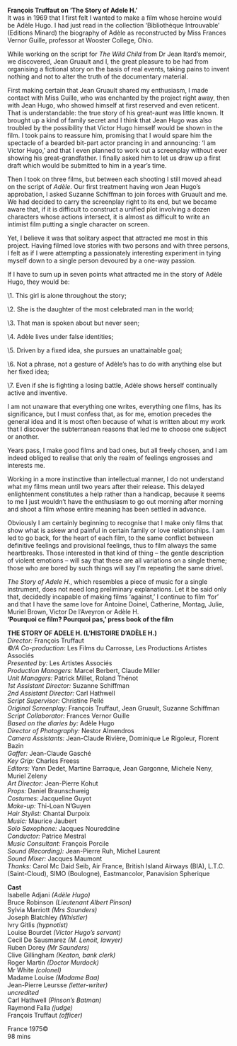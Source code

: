 
 **François Truffaut on ‘The Story of Adele H.’**<br>
It was in 1969 that I first felt I wanted to make a film whose heroine would be Adèle Hugo. I had just read in the collection ‘Bibliothèque Introuvable’ (Editions Minard) the biography of Adèle as reconstructed by Miss Frances Vernor Guille, professor at Wooster College, Ohio.

While working on the script for _The Wild Child_ from Dr Jean Itard’s memoir, we discovered, Jean Gruault and I, the great pleasure to be had from organising a fictional story on the basis of real events, taking pains to invent nothing and not to alter the truth of the documentary material.

First making certain that Jean Gruault shared my enthusiasm, I made contact with Miss Guille, who was enchanted by the project right away, then with Jean Hugo, who showed himself at first reserved and even reticent. That is understandable: the true story of his great-aunt was little known. It brought up a kind of family secret and I think that Jean Hugo was also troubled by the possibility that Victor Hugo himself would be shown in the film. I took pains to reassure him, promising that I would spare him the spectacle of a bearded bit-part actor prancing in and announcing: ‘I am Victor Hugo,’ and that I even planned to work out a screenplay without ever showing his great-grandfather. I finally asked him to let us draw up a first draft which would be submitted to him in a year’s time.

Then I took on three films, but between each shooting I still moved ahead on the script of _Adèle_. Our first treatment having won Jean Hugo’s approbation, I asked Suzanne Schiffman to join forces with Gruault and me. We had decided to carry the screenplay right to its end, but we became aware that, if it is difficult to construct a unified plot involving a dozen characters whose actions intersect, it is almost as difficult to write an intimist film putting a single character on screen.

Yet, I believe it was that solitary aspect that attracted me most in this project. Having filmed love stories with two persons and with three persons, I felt as if I were attempting a passionately interesting experiment in tying myself down to a single person devoured by a one-way passion.

If I have to sum up in seven points what attracted me in the story of Adèle Hugo, they would be:

\1. This girl is alone throughout the story;

\2. She is the daughter of the most celebrated man in the world;

\3. That man is spoken about but never seen;

\4. Adèle lives under false identities;

\5. Driven by a fixed idea, she pursues an unattainable goal;

\6. Not a phrase, not a gesture of Adèle’s has to do with anything else but her fixed idea;

\7. Even if she is fighting a losing battle, Adèle shows herself continually active and inventive.

I am not unaware that everything one writes, everything one films, has its significance, but I must confess that, as for me, emotion precedes the general idea and it is most often because of what is written about my work that I discover the subterranean reasons that led me to choose one subject or another.

Years pass, I make good films and bad ones, but all freely chosen, and I am indeed obliged to realise that only the realm of feelings engrosses and interests me.

Working in a more instinctive than intellectual manner, I do not understand what my films mean until two years after their release. This delayed enlightenment constitutes a help rather than a handicap, because it seems to me I just wouldn’t have the enthusiasm to go out morning after morning and shoot a film whose entire meaning has been settled in advance.

Obviously I am certainly beginning to recognise that I make only films that show what is askew and painful in certain family or love relationships. I am led to go back, for the heart of each film, to the same conflict between definitive feelings and provisional feelings, thus to film always the same heartbreaks. Those interested in that kind of thing – the gentle description of violent emotions – will say that these are all variations on a single theme; those who are bored by such things will say I’m repeating the same drivel.

_The Story of Adele H_., which resembles a piece of music for a single instrument, does not need long preliminary explanations. Let it be said only that, decidedly incapable of making films ‘against,’ I continue to film ‘for’ and that I have the same love for Antoine Doinel, Catherine, Montag, Julie, Muriel Brown, Victor De l’Aveyron or Adèle H.<br>
**‘Pourquoi ce film? Pourquoi pas,’ press book of the film**<br>

**THE STORY OF ADELE H. (L’HISTOIRE D’ADÈLE H.)**<br>
_Director:_ François Truffaut<br>
_©/A Co-production:_ Les Films du Carrosse,
Les Productions Artistes Associés<br>
_Presented by:_ Les Artistes Associés<br>
_Production Managers:_ Marcel Berbert, Claude Miller<br>
_Unit Managers:_ Patrick Millet, Roland Thénot<br>
_1st Assistant Director:_ Suzanne Schiffman<br>
_2nd Assistant Director:_ Carl Hathwell<br>
_Script Supervisor:_ Christine Pellé<br>
_Original Screenplay:_ François Truffaut, Jean Gruault, Suzanne Schiffman<br>
_Script Collaborator:_ Frances Vernor Guille<br>
_Based on the diaries by:_ Adèle Hugo<br>
_Director of Photography:_ Nestor Almendros<br>
_Camera Assistants:_ Jean-Claude Rivière, Dominique Le Rigoleur, Florent Bazin<br>
_Gaffer:_ Jean-Claude Gasché<br>
_Key Grip:_ Charles Freess<br>
_Editors:_ Yann Dedet, Martine Barraque, Jean Gargonne, Michele Neny, Muriel Zeleny<br>
_Art Director:_ Jean-Pierre Kohut<br>
_Props:_ Daniel Braunschweig<br>
_Costumes:_ Jacqueline Guyot<br>
_Make-up:_ Thi-Loan N’Guyen<br>
_Hair Stylist:_ Chantal Durpoix<br>
_Music:_ Maurice Jaubert<br>
_Solo Saxophone:_ Jacques Noureddine<br>
_Conductor:_ Patrice Mestral<br>
_Music Consultant:_ François Porcile<br>
_Sound (Recording):_ Jean-Pierre Ruh, Michel Laurent<br>
_Sound Mixer:_ Jacques Maumont<br>
_Thanks:_ Carol Mc Daid Seib, Air France, British Island Airways (BIA), L.T.C. (Saint-Cloud), SIMO (Boulogne), Eastmancolor, Panavision Spherique<br>

**Cast**<br>
Isabelle Adjani _(Adèle Hugo)_<br>
Bruce Robinson _(Lieutenant Albert Pinson)_<br>
Sylvia Marriott _(Mrs Saunders)_<br>
Joseph Blatchley _(Whistler)_<br>
Ivry Gitlis _(hypnotist)_<br>
Louise Bourdet _(Victor Hugo’s servant)_<br>
Cecil De Sausmarez _(M. Lenoit, lawyer)_<br>
Ruben Dorey _(Mr Saunders)_<br>
Clive Gillingham _(Keaton, bank clerk)_<br>
Roger Martin _(Doctor Murdock)_<br>
Mr White _(colonel)_<br>
Madame Louise _(Madame Baa)_<br>
Jean-Pierre Leursse _(letter-writer)_<br>
_uncredited_<br>
Carl Hathwell _(Pinson’s Batman)_<br>
Raymond Falla _(judge)_<br>
François Truffaut _(officer)_<br>

France 1975©<br>
98 mins<br>
<!--stackedit_data:
eyJoaXN0b3J5IjpbLTgxODM4MDcyNCwyMjE2Nzc4MF19
-->